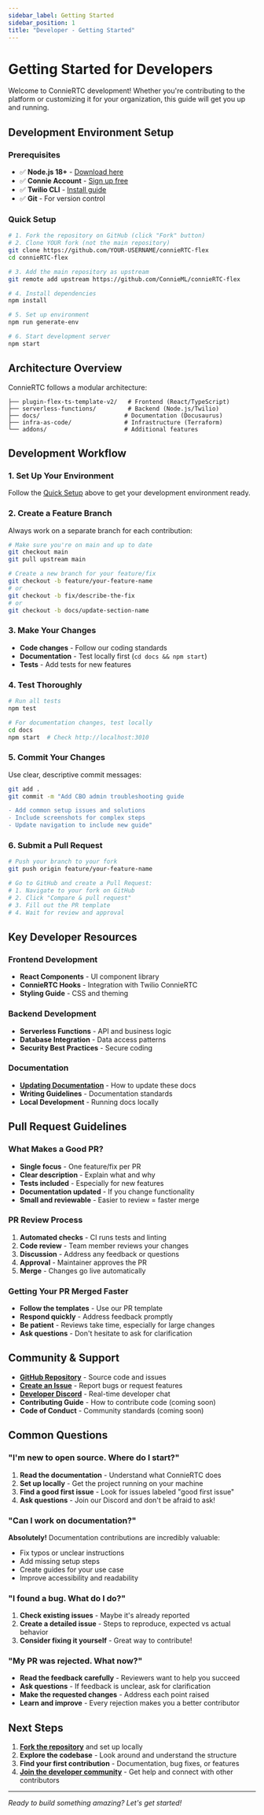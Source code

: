 ```yaml
---
sidebar_label: Getting Started
sidebar_position: 1
title: "Developer - Getting Started"
---
```


# Getting Started for Developers

Welcome to ConnieRTC development! Whether you're contributing to the platform or customizing it for your organization, this guide will get you up and running.

## Development Environment Setup

### Prerequisites
- ✅ **Node.js 18+** - [Download here](https://nodejs.org)
- ✅ **Connie Account** - [Sign up free](https://www.twilio.com/try-twilio)
- ✅ **Twilio CLI** - [Install guide](https://www.twilio.com/docs/twilio-cli/quickstart)
- ✅ **Git** - For version control

### Quick Setup

```bash
# 1. Fork the repository on GitHub (click "Fork" button)
# 2. Clone YOUR fork (not the main repository)
git clone https://github.com/YOUR-USERNAME/connieRTC-flex
cd connieRTC-flex

# 3. Add the main repository as upstream
git remote add upstream https://github.com/ConnieML/connieRTC-flex

# 4. Install dependencies
npm install

# 5. Set up environment
npm run generate-env

# 6. Start development server
npm start
```

## Architecture Overview

ConnieRTC follows a modular architecture:

```
├── plugin-flex-ts-template-v2/   # Frontend (React/TypeScript)
├── serverless-functions/         # Backend (Node.js/Twilio)
├── docs/                        # Documentation (Docusaurus)
├── infra-as-code/               # Infrastructure (Terraform)
└── addons/                      # Additional features
```

## Development Workflow

### 1. Set Up Your Environment
Follow the [Quick Setup](#quick-setup) above to get your development environment ready.

### 2. Create a Feature Branch
Always work on a separate branch for each contribution:

```bash
# Make sure you're on main and up to date
git checkout main
git pull upstream main

# Create a new branch for your feature/fix
git checkout -b feature/your-feature-name
# or
git checkout -b fix/describe-the-fix
# or  
git checkout -b docs/update-section-name
```

### 3. Make Your Changes
- **Code changes** - Follow our coding standards
- **Documentation** - Test locally first (`cd docs && npm start`)
- **Tests** - Add tests for new features

### 4. Test Thoroughly
```bash
# Run all tests
npm test

# For documentation changes, test locally
cd docs
npm start  # Check http://localhost:3010
```

### 5. Commit Your Changes
Use clear, descriptive commit messages:

```bash
git add .
git commit -m "Add CBO admin troubleshooting guide

- Add common setup issues and solutions
- Include screenshots for complex steps  
- Update navigation to include new guide"
```

### 6. Submit a Pull Request
```bash
# Push your branch to your fork
git push origin feature/your-feature-name

# Go to GitHub and create a Pull Request:
# 1. Navigate to your fork on GitHub
# 2. Click "Compare & pull request" 
# 3. Fill out the PR template
# 4. Wait for review and approval
```

## Key Developer Resources

### Frontend Development
- **React Components** - UI component library
- **ConnieRTC Hooks** - Integration with Twilio ConnieRTC
- **Styling Guide** - CSS and theming

### Backend Development  
- **Serverless Functions** - API and business logic
- **Database Integration** - Data access patterns
- **Security Best Practices** - Secure coding

### Documentation
- **[Updating Documentation](./updating-docs)** - How to update these docs
- **Writing Guidelines** - Documentation standards
- **Local Development** - Running docs locally

## Pull Request Guidelines

### What Makes a Good PR?
- **Single focus** - One feature/fix per PR
- **Clear description** - Explain what and why
- **Tests included** - Especially for new features
- **Documentation updated** - If you change functionality
- **Small and reviewable** - Easier to review = faster merge

### PR Review Process
1. **Automated checks** - CI runs tests and linting
2. **Code review** - Team member reviews your changes
3. **Discussion** - Address any feedback or questions
4. **Approval** - Maintainer approves the PR
5. **Merge** - Changes go live automatically

### Getting Your PR Merged Faster
- **Follow the templates** - Use our PR template
- **Respond quickly** - Address feedback promptly
- **Be patient** - Reviews take time, especially for large changes
- **Ask questions** - Don't hesitate to ask for clarification

## Community & Support

- **[GitHub Repository](https://github.com/ConnieML/connieRTC-flex)** - Source code and issues
- **[Create an Issue](https://github.com/ConnieML/connieRTC-flex/issues/new)** - Report bugs or request features
- **[Developer Discord](https://discord.gg/connie-dev)** - Real-time developer chat
- **Contributing Guide** - How to contribute code (coming soon)
- **Code of Conduct** - Community standards (coming soon)

## Common Questions

### "I'm new to open source. Where do I start?"
1. **Read the documentation** - Understand what ConnieRTC does
2. **Set up locally** - Get the project running on your machine
3. **Find a good first issue** - Look for issues labeled "good first issue"
4. **Ask questions** - Join our Discord and don't be afraid to ask!

### "Can I work on documentation?"
**Absolutely!** Documentation contributions are incredibly valuable:
- Fix typos or unclear instructions
- Add missing setup steps
- Create guides for your use case
- Improve accessibility and readability

### "I found a bug. What do I do?"
1. **Check existing issues** - Maybe it's already reported
2. **Create a detailed issue** - Steps to reproduce, expected vs actual behavior
3. **Consider fixing it yourself** - Great way to contribute!

### "My PR was rejected. What now?"
- **Read the feedback carefully** - Reviewers want to help you succeed
- **Ask questions** - If feedback is unclear, ask for clarification  
- **Make the requested changes** - Address each point raised
- **Learn and improve** - Every rejection makes you a better contributor

## Next Steps

1. **[Fork the repository](https://github.com/ConnieML/connieRTC-flex/fork)** and set up locally
2. **Explore the codebase** - Look around and understand the structure
3. **Find your first contribution** - Documentation, bug fixes, or features
4. **[Join the developer community](https://discord.gg/connie-dev)** - Get help and connect with other contributors

---

*Ready to build something amazing? Let's get started!*